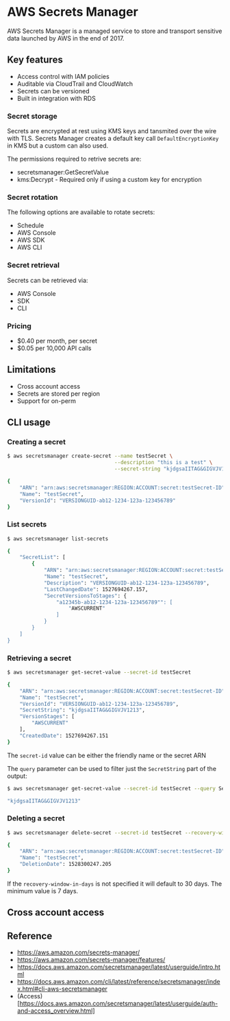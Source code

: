 # AWS Secrets Manager

AWS Secrets Manager is a managed service to store and transport sensitive data launched by AWS in the end of 2017.

## Key features

* Access control with IAM policies
* Auditable via CloudTrail and CloudWatch
* Secrets can be versioned
* Built in integration with RDS

### Secret storage

Secrets are encrypted at rest using KMS keys and tansmited over the wire with TLS. Secrets Manager creates a default key call `DefaultEncryptionKey` in KMS but a custom can also used.

The permissions required to retrive secrets are:
* secretsmanager:GetSecretValue
* kms:Decrypt - Required only if using a custom key for encryption

### Secret rotation

The following options are available to rotate secrets:

* Schedule
* AWS Console
* AWS SDK
* AWS CLI

### Secret retrieval

Secrets can be retrieved via:

* AWS Console
* SDK
* CLI

### Pricing

* $0.40 per month, per secret
* $0.05 per 10,000 API calls

## Limitations

* Cross account access
* Secrets are stored per region
* Support for on-perm

## CLI usage

### Creating a secret

```bash
$ aws secretsmanager create-secret --name testSecret \
                                   --description "this is a test" \
                                   --secret-string "kjdgsaIITAG&GIGVJV1213"

{
    "ARN": "arn:aws:secretsmanager:REGION:ACCOUNT:secret:testSecret-ID",
    "Name": "testSecret",
    "VersionId": "VERSIONGUID-ab12-1234-123a-123456789"
}
```

### List secrets

```bash
$ aws secretsmanager list-secrets

{
    "SecretList": [
        {
            "ARN": "arn:aws:secretsmanager:REGION:ACCOUNT:secret:testSecret-ID",
            "Name": "testSecret",
            "Description": "VERSIONGUID-ab12-1234-123a-123456789",
            "LastChangedDate": 1527694267.157,
            "SecretVersionsToStages": {
                "a12345b-ab12-1234-123a-123456789"": [
                    "AWSCURRENT"
                ]
            }
        }
    ]
}
```

### Retrieving a secret

```bash
$ aws secretsmanager get-secret-value --secret-id testSecret

{
    "ARN": "arn:aws:secretsmanager:REGION:ACCOUNT:secret:testSecret-ID",
    "Name": "testSecret",
    "VersionId": "VERSIONGUID-ab12-1234-123a-123456789",
    "SecretString": "kjdgsaIITAG&GIGVJV1213",
    "VersionStages": [
        "AWSCURRENT"
    ],
    "CreatedDate": 1527694267.151
}
```
The `secret-id` value can be either the friendly name or the secret ARN

The `query` parameter can be used to filter just the `SecretString` part of the output:

```bash
$ aws secretsmanager get-secret-value --secret-id testSecret --query SecretString

"kjdgsaIITAG&GIGVJV1213"
```

### Deleting a secret

```bash
$ aws secretsmanager delete-secret --secret-id testSecret --recovery-window-in-days 7

{
    "ARN": "arn:aws:secretsmanager:REGION:ACCOUNT:secret:testSecret-ID",
    "Name": "testSecret",
    "DeletionDate": 1528300247.205
}
```

If the `recovery-window-in-days` is not specified it will default to 30 days. The minimum value is 7 days.

## Cross account access

## Reference

* https://aws.amazon.com/secrets-manager/
* https://aws.amazon.com/secrets-manager/features/
* https://docs.aws.amazon.com/secretsmanager/latest/userguide/intro.html
* https://docs.aws.amazon.com/cli/latest/reference/secretsmanager/index.html#cli-aws-secretsmanager
* (Access)[https://docs.aws.amazon.com/secretsmanager/latest/userguide/auth-and-access_overview.html]
